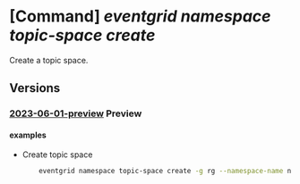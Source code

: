 # [Command] _eventgrid namespace topic-space create_

Create a topic space.

## Versions

### [2023-06-01-preview](/Resources/mgmt-plane/L3N1YnNjcmlwdGlvbnMve30vcmVzb3VyY2Vncm91cHMve30vcHJvdmlkZXJzL21pY3Jvc29mdC5ldmVudGdyaWQvbmFtZXNwYWNlcy97fS90b3BpY3NwYWNlcy97fQ==/2023-06-01-preview.xml) **Preview**

<!-- mgmt-plane /subscriptions/{}/resourcegroups/{}/providers/microsoft.eventgrid/namespaces/{}/topicspaces/{} 2023-06-01-preview -->

#### examples

- Create topic space
    ```bash
        eventgrid namespace topic-space create -g rg --namespace-name name -n topic-space --topic-templates ['name=topicspace']
    ```
